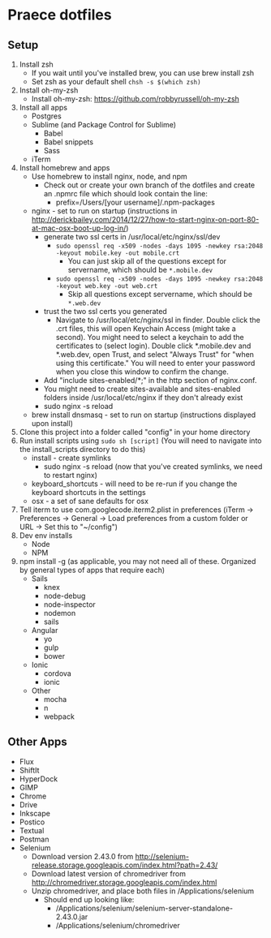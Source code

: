 # Praece dotfiles

## Setup
1. Install zsh
	- If you wait until you've installed brew, you can use brew install zsh
	- Set zsh as your default shell `chsh -s $(which zsh)`
2. Install oh-my-zsh
	- Install oh-my-zsh: https://github.com/robbyrussell/oh-my-zsh
3. Install all apps
	- Postgres
	- Sublime (and Package Control for Sublime)
		- Babel
		- Babel snippets
		- Sass
	- iTerm
4. Install homebrew and apps
	- Use homebrew to install nginx, node, and npm
		- Check out or create your own branch of the dotfiles and create an .npmrc file which should look contain the line:
			- prefix=/Users/[your username]/.npm-packages
	- nginx - set to run on startup (instructions in http://derickbailey.com/2014/12/27/how-to-start-nginx-on-port-80-at-mac-osx-boot-up-log-in/)
		- generate two ssl certs in /usr/local/etc/nginx/ssl/dev
			- `sudo openssl req -x509 -nodes -days 1095 -newkey rsa:2048 -keyout mobile.key -out mobile.crt`
				- You can just skip all of the questions except for servername, which should be `*.mobile.dev`
			- `sudo openssl req -x509 -nodes -days 1095 -newkey rsa:2048 -keyout web.key -out web.crt`
				- Skip all questions except servername, which should be `*.web.dev`
		- trust the two ssl certs you generated
			- Navigate to /usr/local/etc/nginx/ssl in finder. Double click the .crt files, this will open Keychain Access (might take a second). You might need to select a keychain to add the certificates to (select login). Double click *.mobile.dev and *.web.dev, open Trust, and select "Always Trust" for "when using this certificate." You will need to enter your password when you close this window to confirm the change.
		- Add "include sites-enabled/*;" in the http section of nginx.conf.
		- You might need to create sites-available and sites-enabled folders inside /usr/local/etc/nginx if they don't already exist
		- sudo nginx -s reload
	- brew install dnsmasq - set to run on startup (instructions displayed upon install)
5. Clone this project into a folder called "config" in your home directory
6. Run install scripts using `sudo sh [script]` (You will need to navigate into the install_scripts directory to do this)
	- install - create symlinks
		- sudo nginx -s reload (now that you've created symlinks, we need to restart nginx)
	- keyboard_shortcuts - will need to be re-run if you change the keyboard shortcuts in the settings
	- osx - a set of sane defaults for osx
7. Tell iterm to use com.googlecode.iterm2.plist in preferences (iTerm -> Preferences -> General -> Load preferences from a custom folder or URL -> Set this to "~/config")
8. Dev env installs
	- Node
	- NPM
9. npm install -g (as applicable, you may not need all of these. Organized by general types of apps that require each)
	- Sails
		- knex
		- node-debug
		- node-inspector
		- nodemon
		- sails
	- Angular
		- yo
		- gulp
		- bower
	- Ionic
		- cordova
		- ionic
	- Other
		- mocha
		- n
		- webpack


## Other Apps
- Flux
- ShiftIt
- HyperDock
- GIMP
- Chrome
- Drive
- Inkscape
- Postico
- Textual
- Postman
- Selenium 
	- Download version 2.43.0 from http://selenium-release.storage.googleapis.com/index.html?path=2.43/
	- Download latest version of chromedriver from http://chromedriver.storage.googleapis.com/index.html
	- Unzip chromedriver, and place both files in /Applications/selenium
		- Should end up looking like:
			- /Applications/selenium/selenium-server-standalone-2.43.0.jar
			- /Applications/selenium/chromedriver
